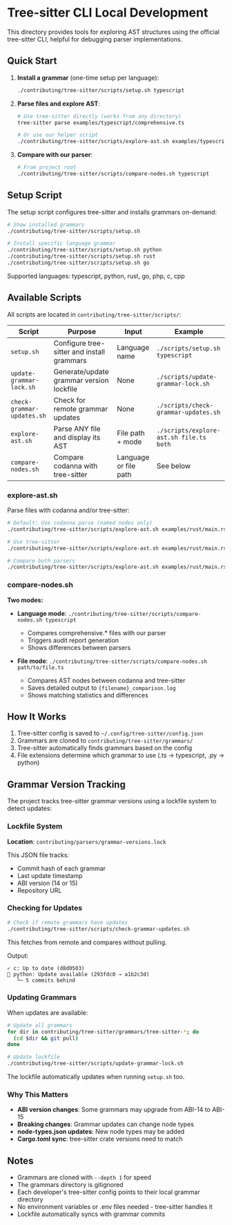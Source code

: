 # Tree-sitter CLI Local Development

This directory provides tools for exploring AST structures using the official tree-sitter CLI, helpful for debugging parser implementations.

## Quick Start

1. **Install a grammar** (one-time setup per language):
   ```bash
   ./contributing/tree-sitter/scripts/setup.sh typescript
   ```

2. **Parse files and explore AST**:
   ```bash
   # Use tree-sitter directly (works from any directory)
   tree-sitter parse examples/typescript/comprehensive.ts

   # Or use our helper script
   ./contributing/tree-sitter/scripts/explore-ast.sh examples/typescript/comprehensive.ts
   ```

3. **Compare with our parser**:
   ```bash
   # From project root
   ./contributing/tree-sitter/scripts/compare-nodes.sh typescript
   ```

## Setup Script

The setup script configures tree-sitter and installs grammars on-demand:

```bash
# Show installed grammars
./contributing/tree-sitter/scripts/setup.sh

# Install specific language grammar
./contributing/tree-sitter/scripts/setup.sh python
./contributing/tree-sitter/scripts/setup.sh rust
./contributing/tree-sitter/scripts/setup.sh go
```

Supported languages: typescript, python, rust, go, php, c, cpp

## Available Scripts

All scripts are located in `contributing/tree-sitter/scripts/`:

| Script | Purpose | Input | Example |
|--------|---------|-------|---------|
| `setup.sh` | Configure tree-sitter and install grammars | Language name | `./scripts/setup.sh typescript` |
| `update-grammar-lock.sh` | Generate/update grammar version lockfile | None | `./scripts/update-grammar-lock.sh` |
| `check-grammar-updates.sh` | Check for remote grammar updates | None | `./scripts/check-grammar-updates.sh` |
| `explore-ast.sh` | Parse ANY file and display its AST | File path + mode | `./scripts/explore-ast.sh file.ts both` |
| `compare-nodes.sh` | Compare codanna with tree-sitter | Language or file path | See below |

### explore-ast.sh
Parse files with codanna and/or tree-sitter:
```bash
# Default: Use codanna parse (named nodes only)
./contributing/tree-sitter/scripts/explore-ast.sh examples/rust/main.rs

# Use tree-sitter
./contributing/tree-sitter/scripts/explore-ast.sh examples/rust/main.rs tree-sitter

# Compare both parsers
./contributing/tree-sitter/scripts/explore-ast.sh examples/rust/main.rs both
```

### compare-nodes.sh
**Two modes:**
- **Language mode**: `./contributing/tree-sitter/scripts/compare-nodes.sh typescript`
  - Compares comprehensive.* files with our parser
  - Triggers audit report generation
  - Shows differences between parsers

- **File mode**: `./contributing/tree-sitter/scripts/compare-nodes.sh path/to/file.ts`
  - Compares AST nodes between codanna and tree-sitter
  - Saves detailed output to `{filename}_comparison.log`
  - Shows matching statistics and differences

## How It Works

1. Tree-sitter config is saved to `~/.config/tree-sitter/config.json`
2. Grammars are cloned to `contributing/tree-sitter/grammars/`
3. Tree-sitter automatically finds grammars based on the config
4. File extensions determine which grammar to use (.ts → typescript, .py → python)

## Grammar Version Tracking

The project tracks tree-sitter grammar versions using a lockfile system to detect updates:

### Lockfile System

**Location**: `contributing/parsers/grammar-versions.lock`

This JSON file tracks:
- Commit hash of each grammar
- Last update timestamp
- ABI version (14 or 15)
- Repository URL

### Checking for Updates

```bash
# Check if remote grammars have updates
./contributing/tree-sitter/scripts/check-grammar-updates.sh
```

This fetches from remote and compares without pulling.

Output:
```
✓ c: Up to date (d8d0503)
🔄 python: Update available (293fdc0 → a1b2c3d)
   └─ 5 commits behind
```

### Updating Grammars

When updates are available:

```bash
# Update all grammars
for dir in contributing/tree-sitter/grammars/tree-sitter-*; do
  (cd $dir && git pull)
done

# Update lockfile
./contributing/tree-sitter/scripts/update-grammar-lock.sh
```

The lockfile automatically updates when running `setup.sh` too.

### Why This Matters

- **ABI version changes**: Some grammars may upgrade from ABI-14 to ABI-15
- **Breaking changes**: Grammar updates can change node types
- **node-types.json updates**: New node types may be added
- **Cargo.toml sync**: tree-sitter crate versions need to match

## Notes

- Grammars are cloned with `--depth 1` for speed
- The grammars directory is gitignored
- Each developer's tree-sitter config points to their local grammar directory
- No environment variables or .env files needed - tree-sitter handles it
- Lockfile automatically syncs with grammar commits
